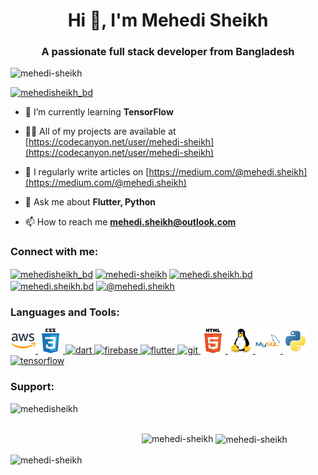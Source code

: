 <h1 align="center">Hi 👋, I'm Mehedi Sheikh</h1>
<h3 align="center">A passionate full stack developer from Bangladesh</h3>

<p align="left"> <img src="https://komarev.com/ghpvc/?username=mehedi-sheikh&label=Profile%20views&color=0e75b6&style=flat" alt="mehedi-sheikh" /> </p>

<p align="left"> <a href="https://twitter.com/mehedisheikh_bd" target="blank"><img src="https://img.shields.io/twitter/follow/mehedisheikh_bd?logo=twitter&style=for-the-badge" alt="mehedisheikh_bd" /></a> </p>

- 🌱 I’m currently learning **TensorFlow**

- 👨‍💻 All of my projects are available at [https://codecanyon.net/user/mehedi-sheikh](https://codecanyon.net/user/mehedi-sheikh)

- 📝 I regularly write articles on [https://medium.com/@mehedi.sheikh](https://medium.com/@mehedi.sheikh)

- 💬 Ask me about **Flutter, Python**

- 📫 How to reach me **mehedi.sheikh@outlook.com**

<h3 align="left">Connect with me:</h3>
<p align="left">
<a href="https://twitter.com/mehedisheikh_bd" target="blank"><img align="center" src="https://raw.githubusercontent.com/rahuldkjain/github-profile-readme-generator/master/src/images/icons/Social/twitter.svg" alt="mehedisheikh_bd" height="30" width="40" /></a>
<a href="https://linkedin.com/in/mehedi-sheikh" target="blank"><img align="center" src="https://raw.githubusercontent.com/rahuldkjain/github-profile-readme-generator/master/src/images/icons/Social/linked-in-alt.svg" alt="mehedi-sheikh" height="30" width="40" /></a>
<a href="https://fb.com/mehedi.sheikh.bd" target="blank"><img align="center" src="https://raw.githubusercontent.com/rahuldkjain/github-profile-readme-generator/master/src/images/icons/Social/facebook.svg" alt="mehedi.sheikh.bd" height="30" width="40" /></a>
<a href="https://instagram.com/mehedi.sheikh.bd" target="blank"><img align="center" src="https://raw.githubusercontent.com/rahuldkjain/github-profile-readme-generator/master/src/images/icons/Social/instagram.svg" alt="mehedi.sheikh.bd" height="30" width="40" /></a>
<a href="https://medium.com/@mehedi.sheikh" target="blank"><img align="center" src="https://raw.githubusercontent.com/rahuldkjain/github-profile-readme-generator/master/src/images/icons/Social/medium.svg" alt="@mehedi.sheikh" height="30" width="40" /></a>
</p>

<h3 align="left">Languages and Tools:</h3>
<p align="left"> <a href="https://aws.amazon.com" target="_blank" rel="noreferrer"> <img src="https://raw.githubusercontent.com/devicons/devicon/master/icons/amazonwebservices/amazonwebservices-original-wordmark.svg" alt="aws" width="40" height="40"/> </a> <a href="https://www.w3schools.com/css/" target="_blank" rel="noreferrer"> <img src="https://raw.githubusercontent.com/devicons/devicon/master/icons/css3/css3-original-wordmark.svg" alt="css3" width="40" height="40"/> </a> <a href="https://dart.dev" target="_blank" rel="noreferrer"> <img src="https://www.vectorlogo.zone/logos/dartlang/dartlang-icon.svg" alt="dart" width="40" height="40"/> </a> <a href="https://firebase.google.com/" target="_blank" rel="noreferrer"> <img src="https://www.vectorlogo.zone/logos/firebase/firebase-icon.svg" alt="firebase" width="40" height="40"/> </a> <a href="https://flutter.dev" target="_blank" rel="noreferrer"> <img src="https://www.vectorlogo.zone/logos/flutterio/flutterio-icon.svg" alt="flutter" width="40" height="40"/> </a> <a href="https://git-scm.com/" target="_blank" rel="noreferrer"> <img src="https://www.vectorlogo.zone/logos/git-scm/git-scm-icon.svg" alt="git" width="40" height="40"/> </a> <a href="https://www.w3.org/html/" target="_blank" rel="noreferrer"> <img src="https://raw.githubusercontent.com/devicons/devicon/master/icons/html5/html5-original-wordmark.svg" alt="html5" width="40" height="40"/> </a> <a href="https://www.linux.org/" target="_blank" rel="noreferrer"> <img src="https://raw.githubusercontent.com/devicons/devicon/master/icons/linux/linux-original.svg" alt="linux" width="40" height="40"/> </a> <a href="https://www.mysql.com/" target="_blank" rel="noreferrer"> <img src="https://raw.githubusercontent.com/devicons/devicon/master/icons/mysql/mysql-original-wordmark.svg" alt="mysql" width="40" height="40"/> </a> <a href="https://www.python.org" target="_blank" rel="noreferrer"> <img src="https://raw.githubusercontent.com/devicons/devicon/master/icons/python/python-original.svg" alt="python" width="40" height="40"/> </a> <a href="https://www.tensorflow.org" target="_blank" rel="noreferrer"> <img src="https://www.vectorlogo.zone/logos/tensorflow/tensorflow-icon.svg" alt="tensorflow" width="40" height="40"/> </a> </p>

<h3 align="left">Support:</h3>
<p><a href="https://www.buymeacoffee.com/mehedisheikh"> <img align="left" src="https://cdn.buymeacoffee.com/buttons/v2/default-yellow.png" height="50" width="210" alt="mehedisheikh" /></a></p><br><br>

<p><img align="left" src="https://github-readme-stats.vercel.app/api/top-langs?username=mehedi-sheikh&show_icons=true&locale=en&layout=compact" alt="mehedi-sheikh" /></p>

<p>&nbsp;<img align="center" src="https://github-readme-stats.vercel.app/api?username=mehedi-sheikh&show_icons=true&locale=en" alt="mehedi-sheikh" /></p>

<p><img align="center" src="https://github-readme-streak-stats.herokuapp.com/?user=mehedi-sheikh&" alt="mehedi-sheikh" /></p>
